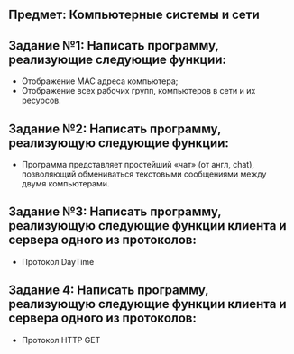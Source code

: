 ## Предмет: Компьютерные системы и сети
## Задание №1: Написать программу, реализующие следующие функции:
- 	Отображение MAC адреса компьютера;
- 	Отображение всех рабочих групп, компьютеров в сети и их ресурсов.
## Задание №2: Написать программу, реализующую следующие функции:
- Программа представляет простейший «чат» (от англ, chat), позволяющий обмениваться текстовыми сообщениями между двумя компьютерами.
## Задание №3: Написать программу, реализующую следующие функции клиента и сервера одного из протоколов:
- Протокол DayTime
## Задание 4: Написать программу, реализующую следующие функции клиента и сервера одного из протоколов:
- Протокол HTTP GET
